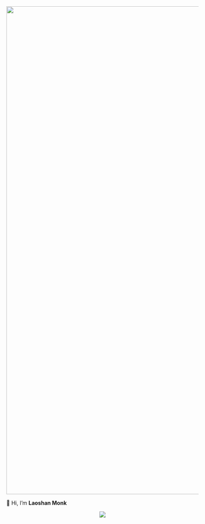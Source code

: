 <img src="https://github.com/user-attachments/assets/cfaa5b34-721a-4130-a005-657c37ee1a8e" width="1280"/>


👋 Hi, I’m <b>Laoshan Monk
<p align="center">
  <a href="https://skillicons.dev">
    <img src="https://skillicons.dev/icons?i=py,js,go,cpp,cs,godot,unity,unreal" />
  </a>
</p>



<!---
![monk mode](https://github.com/user-attachments/assets/cfaa5b34-721a-4130-a005-657c37ee1a8e)
laoshanmonk/laoshanmonk is a ✨ special ✨ repository because its `README.md` (this file) appears on your GitHub profile.
You can click the Preview link to take a look at your changes.
--->

